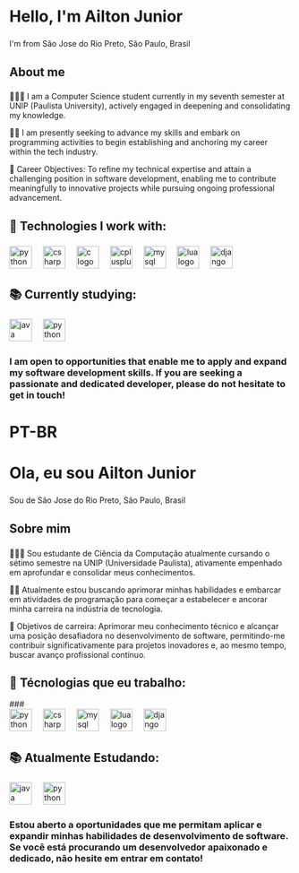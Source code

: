 <h1 align="left">Hello, I'm Ailton Junior</h1>

###

<p align="left">I'm from São Jose do Rio Preto, São Paulo, Brasil</p>

###

<h2 align="left">About me</h2>

###

<p align="left">👨🏼‍🎓 I am a Computer Science student currently in my seventh semester at UNIP (Paulista University), actively engaged in deepening and consolidating my knowledge.

<p align="left">👨‍💻 I am presently seeking to advance my skills and embark on programming activities to begin establishing and anchoring my career within the tech industry.


<p align="left">💼 Career Objectives: To refine my technical expertise and attain a challenging position in software development, enabling me to contribute meaningfully to innovative projects while pursuing ongoing professional advancement.</p>

###

<h2 align="left">🔧 Technologies I work with:</h2>

###

<div align="left">
  <img src="https://cdn.jsdelivr.net/gh/devicons/devicon/icons/python/python-original.svg" height="40" alt="python logo"  />
  <img width="12" />
  <img src="https://cdn.jsdelivr.net/gh/devicons/devicon@latest/icons/csharp/csharp-original.svg" height="40" alt="csharp logo"   />      
  <img width="12" />
  <img src="https://cdn.jsdelivr.net/gh/devicons/devicon@latest/icons/c/c-original.svg" height="40" alt="c logo" />
  <img width="12" />
  <img src="https://cdn.jsdelivr.net/gh/devicons/devicon@latest/icons/cplusplus/cplusplus-original.svg" height="40" alt="cplusplus logo" />
  <img width="12" />
  <img src="https://cdn.jsdelivr.net/gh/devicons/devicon/icons/mysql/mysql-original.svg" height="40" alt="mysql logo"  />
  <img width="12" />
  <img src="https://cdn.jsdelivr.net/gh/devicons/devicon@latest/icons/lua/lua-original.svg" height="40" alt="lua logo" />
  <img width="12" />
  <img src="https://cdn.jsdelivr.net/gh/devicons/devicon@latest/icons/django/django-plain.svg" height="40" alt="django logo" />
  <img width="12" />
        
###

<h2 align="left">📚 Currently studying:</h2>

###

<div align="left">
  <img src="https://cdn.jsdelivr.net/gh/devicons/devicon/icons/java/java-original.svg" height="40" alt="java logo"  />
  <img width="12" />
  <img src="https://cdn.jsdelivr.net/gh/devicons/devicon/icons/python/python-original.svg" height="40" alt="python logo"  />
  <img width="12" />
</div>

<h3>I am open to opportunities that enable me to apply and expand my software development skills. If you are seeking a passionate and dedicated developer, please do not hesitate to get in touch!


</h3>

###

<h1> PT-BR </h1>
<h1 align="left">Ola, eu sou Ailton Junior</h1>

###

<p align="left">Sou de São Jose do Rio Preto, São Paulo, Brasil</p>

###

<h2 align="left">Sobre mim</h2>

###

<p align="left">👨🏼‍🎓 Sou estudante de Ciência da Computação atualmente cursando o sétimo semestre na UNIP (Universidade Paulista), ativamente empenhado em aprofundar e consolidar meus conhecimentos.

<p align="left">👨‍💻 Atualmente estou buscando aprimorar minhas habilidades e embarcar em atividades de programação para começar a estabelecer e ancorar minha carreira na indústria de tecnologia.


<p align="left">💼 Objetivos de carreira: Aprimorar meu conhecimento técnico e alcançar uma posição desafiadora no desenvolvimento de software, permitindo-me contribuir significativamente para projetos inovadores e, ao mesmo tempo, buscar avanço profissional contínuo.</p>

###

<h2 align="left">🔧 Técnologias que eu trabalho:</h2>
###

<div align="left">
  <img src="https://cdn.jsdelivr.net/gh/devicons/devicon/icons/python/python-original.svg" height="40" alt="python logo"  />
  <img width="12" />
  <img src="https://cdn.jsdelivr.net/gh/devicons/devicon@latest/icons/csharp/csharp-original.svg" height="40" alt="csharp logo"   />      
  <img width="12" />
  <img src="https://cdn.jsdelivr.net/gh/devicons/devicon/icons/mysql/mysql-original.svg" height="40" alt="mysql logo"  />
  <img width="12" />
  <img src="https://cdn.jsdelivr.net/gh/devicons/devicon@latest/icons/lua/lua-original.svg" height="40" alt="lua logo" />
  <img width="12" />
  <img src="https://cdn.jsdelivr.net/gh/devicons/devicon@latest/icons/django/django-plain.svg" height="40" alt="django logo" />
  <img width="12" />

###

<h2 align="left">📚 Atualmente Estudando:</h2>

###

<div align="left">
  <img src="https://cdn.jsdelivr.net/gh/devicons/devicon/icons/java/java-original.svg" height="40" alt="java logo"  />
  <img width="12" />
  <img src="https://cdn.jsdelivr.net/gh/devicons/devicon/icons/python/python-original.svg" height="40" alt="python logo"  />
  <img width="12" />
</div>

<h3>Estou aberto a oportunidades que me permitam aplicar e expandir minhas habilidades de desenvolvimento de software. Se você está procurando um desenvolvedor apaixonado e dedicado, não hesite em entrar em contato!


</h3>

###
